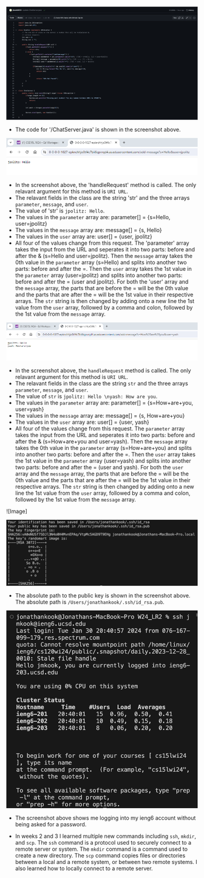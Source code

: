 ![Image](LR2_ChatServer.png)
* The code for '/ChatServer.java' is shown in the screenshot above.

![Image](W24_LR2_P2.png)
* In the screenshot above, the 'handleRequest' method is called. The only relavant argument for this method is `URI URL`.
* The relavant fields in the class are the string 'str' and the three arrays `parameter`, `message`, and `user`.
* The value of 'str' is `jpolitz: Hello`.
* The values in the `parameter` array are: parameter[] = {s=Hello, user=jpolitz}
* The values in the `message` array are: message[] = {s, Hello}
* The values in the `user` array are: user[] = {user, jpolitz}
* All four of the values change from this request. The 'parameter' array takes the input from the URL and seperates it into two parts: before and after the & (s=Hello and user=jpolitz). Then the `message` array takes the 0th value in the `parameter` array (s=Hello) and splits into another two parts: before and after the =. Then the `user` array takes the 1st value in the `parameter` array (user=jpolitz) and splits into another two parts: before and after the = (user and jpolitz). For both the 'user' array and the `message` array, the parts that are before the = will be the 0th value and the parts that are after the = will be the 1st value in their respective arrays. The `str` string is then changed by adding onto a new line the 1st value from the `user` array, followed by a comma and colon, followed by the 1st value from the `message` array.

![Image](W24_LR2_P3.png)
* In the screenshot above, the `handleRequest` method is called. The only relavant argument for this method is `URI URL`.
* The relavant fields in the class are the string `str` and the three arrays `parameter`, `message`, and `user`.
* The value of `str` is `jpolitz: Hello \nyash: How are you`.
* The values in the `parameter` array are: parameter[] = {s=How+are+you, user=yash}
* The values in the `message` array are: message[] = {s, How+are+you}
* The values in the `user` array are: user[] = {user, yash}
* All four of the values change from this request. The `parameter` array takes the input from the URL and seperates it into two parts: before and after the & (s=How+are+you and user=yash). Then the `message` array takes the 0th value in the `parameter` array (s=How+are+you) and splits into another two parts: before and after the =. Then the `user` array takes the 1st value in the `parameter` array (user=yash) and splits into another two parts: before and after the = (user and yash). For both the `user` array and the `message` array, the parts that are before the = will be the 0th value and the parts that are after the = will be the 1st value in their respective arrays. The `str` string is then changed by adding onto a new line the 1st value from the `user` array, followed by a comma and colon, followed by the 1st value from the `message` array.

![Image]

![Image](W24_LR2_P4.png)
* The absolute path to the public key is shown in the screenshot above. The absolute path is `/Users/jonathankook/.ssh/id_rsa.pub`.

![Image](LR2_P2_2.png)
* The screenshot above shows me logging into my ieng6 account without being asked for a password.

* In weeks 2 and 3 I learned multiple new commands including `ssh`, `mkdir`, and `scp`. The `ssh` command is a protocol used to securely connect to a remote server or system. The `mkdir` command is a command used to create a new directory. The `scp` command copies files or directories between a local and a remote system, or between two remote systems. I also learned how to locally connect to a remote server.
